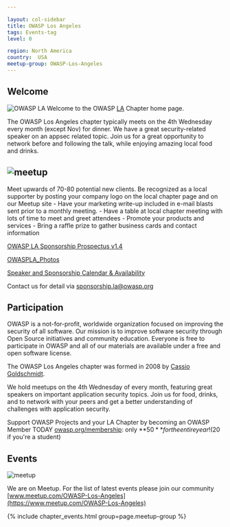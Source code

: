 ```yaml
---

layout: col-sidebar
title: OWASP Los Angeles
tags: Events-tag
level: 0

region: North America
country:  USA
meetup-group: OWASP-Los-Angeles
---
```

## Welcome
![OWASP LA](assets/images/SunsetOWASPLA2020banner1000x200.jpg)
Welcome to the OWASP
[LA](https://en.wikipedia.org/wiki/Los_Angeles) Chapter home page.

The OWASP Los Angeles chapter typically meets on the 4th Wednesday every month (except Nov) for dinner. We have a great security-related speaker on an appsec related topic. Join us for a great opportunity to network before and following the talk, while enjoying amazing local food and drinks.

## ![meetup](assets/images/BecomeASponsor-241x75.png)

Meet upwards of 70-80 potential new clients. Be recognized as a local supporter by posting your company logo on the local chapter page and on our Meetup site - Have your marketing write-up included in e-mail blasts sent prior to a monthly meeting. - Have a table at local chapter meeting with lots of time to meet and greet attendees - Promote your products and services - Bring a raffle prize to gather business cards and contact information

[OWASP LA Sponsorship Prospectus v1.4](assets/OWASP-LA-Sponsorship-Prospectus-v1.4-2025.pdf)

[OWASPLA_Photos](OWASPLA_Photos)

[Speaker and Sponsorship Calendar & Availability](https://docs.google.com/spreadsheets/d/e/2PACX-1vS8IYQkXRLIihDegB7-WHpU4F5mDWqDH8jCWcOEg7Sugb1J9uiXBS0o0Ny4j8_KDwbx6nBaCsNGZbak/pub?gid=1956382240&single=true&output=pdf)

Contact us for detail via [sponsorship.la@owasp.org](mailto:sponsorship.la@owasp.org)
## Participation

OWASP is a not-for-profit, worldwide organization focused on improving the security of all software. Our mission is to improve software security through Open Source initiatives and community education. Everyone is free to participate in OWASP and all of our materials are available under a free and open software license.

The OWASP Los Angeles chapter was formed in 2008 by [Cassio Goldschmidt](https://linkedin.com/in/cassiogoldschmidt).

We hold meetups on the 4th Wednesday of every month, featuring great speakers on important application security topics. Join us for food, drinks, and to network with your peers and get a better understanding of challenges with application security.

Support OWASP Projects and your LA Chapter by becoming an OWASP Member TODAY [owasp.org/membership](https://owasp.org/membership): only **$50** for the entire year! ($20 if you're a student)


## Events
![meetup](assets/images/meetup-logo-160x65.png)

We are on Meetup. For the list of latest events please join our community [www.meetup.com/OWASP-Los-Angeles](https://www.meetup.com/OWASP-Los-Angeles)

{% include chapter_events.html group=page.meetup-group %}






